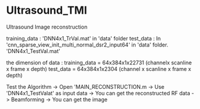 # Ultrasound_TMI
Ultrasound Image reconstruction

training_data  : 'DNN4x1_TrVal.mat' in 'data' folder
test_data :  In 'cnn_sparse_view_init_multi_normal_dsr2_input64' in 'data' folder.
             'DNN4x1_TestVal.mat'
       
the dimension of data : training_data =  64x384x1x22731  (channelx scanline x frame x depth)
                        test_data =   64x384x1x2304 (channel x scanline x frame x depth)
                        
Test the Algorithm
-> Open 'MAIN_RECONSTRUCTION.m
-> Use 'DNN4x1_TestValat' as input data
-> You can get the reconstructed RF data
-> Beamforming
-> You can get the image

